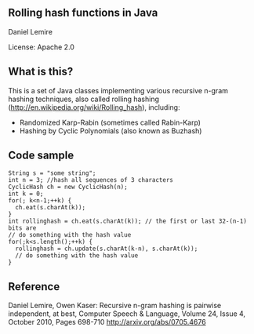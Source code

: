 ## Rolling hash functions in Java
Daniel Lemire

License: Apache 2.0

## What is this?

This is a set of Java classes implementing various recursive n-gram hashing techniques, also called rolling hashing (http://en.wikipedia.org/wiki/Rolling_hash), including:

* Randomized Karp-Rabin (sometimes called Rabin-Karp)
* Hashing by Cyclic Polynomials (also known as Buzhash)


## Code sample

```
String s = "some string";
int n = 3; //hash all sequences of 3 characters
CyclicHash ch = new CyclicHash(n);
int k = 0;
for(; k<n-1;++k) {
  ch.eat(s.charAt(k));
}
int rollinghash = ch.eat(s.charAt(k)); // the first or last 32-(n-1) bits are 
// do something with the hash value
for(;k<s.length();++k) {
  rollinghash = ch.update(s.charAt(k-n), s.charAt(k));
  // do something with the hash value
}
```

## Reference 

Daniel Lemire, Owen Kaser: Recursive n-gram hashing is pairwise independent, at best, Computer Speech & Language, Volume 24, Issue 4, October 2010, Pages 698-710 http://arxiv.org/abs/0705.4676
